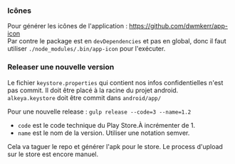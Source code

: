 ### Icônes
Pour générer les icônes de l'application : https://github.com/dwmkerr/app-icon  
Par contre le package est en `devDependencies` et pas en global, donc il faut utiliser `./node_modules/.bin/app-icon` pour l'exécuter.

### Releaser une nouvelle version
Le fichier `keystore.properties` qui contient nos infos confidentielles n'est pas commit.
Il doit être placé à la racine du projet android.  
`alkeya.keystore` doit être commit dans `android/app/`

Pour une nouvelle release :
`gulp release --code=3 --name=1.2` 
 - `code` est le code technique du Play Store.À incrémenter de 1.
 - `name` est le nom de la version. Utiliser une notation semver. 
 
Cela va taguer le repo et générer l'apk pour le store. Le process d'upload sur le store est encore manuel.